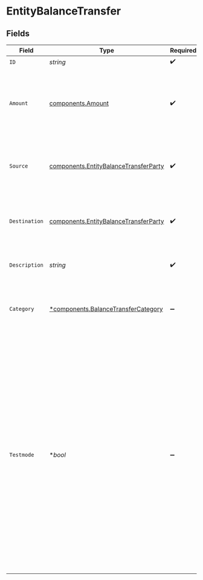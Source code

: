 # EntityBalanceTransfer


## Fields

| Field                                                                                                                                                                                                                                                                                                            | Type                                                                                                                                                                                                                                                                                                             | Required                                                                                                                                                                                                                                                                                                         | Description                                                                                                                                                                                                                                                                                                      | Example                                                                                                                                                                                                                                                                                                          |
| ---------------------------------------------------------------------------------------------------------------------------------------------------------------------------------------------------------------------------------------------------------------------------------------------------------------- | ---------------------------------------------------------------------------------------------------------------------------------------------------------------------------------------------------------------------------------------------------------------------------------------------------------------- | ---------------------------------------------------------------------------------------------------------------------------------------------------------------------------------------------------------------------------------------------------------------------------------------------------------------- | ---------------------------------------------------------------------------------------------------------------------------------------------------------------------------------------------------------------------------------------------------------------------------------------------------------------- | ---------------------------------------------------------------------------------------------------------------------------------------------------------------------------------------------------------------------------------------------------------------------------------------------------------------- |
| `ID`                                                                                                                                                                                                                                                                                                             | *string*                                                                                                                                                                                                                                                                                                         | :heavy_check_mark:                                                                                                                                                                                                                                                                                               | N/A                                                                                                                                                                                                                                                                                                              | cbtr_j8NvRAM2WNZtsykpLEX8J                                                                                                                                                                                                                                                                                       |
| `Amount`                                                                                                                                                                                                                                                                                                         | [components.Amount](../../models/components/amount.md)                                                                                                                                                                                                                                                           | :heavy_check_mark:                                                                                                                                                                                                                                                                                               | In v2 endpoints, monetary amounts are represented as objects with a `currency` and `value` field.                                                                                                                                                                                                                |                                                                                                                                                                                                                                                                                                                  |
| `Source`                                                                                                                                                                                                                                                                                                         | [components.EntityBalanceTransferParty](../../models/components/entitybalancetransferparty.md)                                                                                                                                                                                                                   | :heavy_check_mark:                                                                                                                                                                                                                                                                                               | A party involved in the balance transfer, either the sender or the receiver.                                                                                                                                                                                                                                     |                                                                                                                                                                                                                                                                                                                  |
| `Destination`                                                                                                                                                                                                                                                                                                    | [components.EntityBalanceTransferParty](../../models/components/entitybalancetransferparty.md)                                                                                                                                                                                                                   | :heavy_check_mark:                                                                                                                                                                                                                                                                                               | A party involved in the balance transfer, either the sender or the receiver.                                                                                                                                                                                                                                     |                                                                                                                                                                                                                                                                                                                  |
| `Description`                                                                                                                                                                                                                                                                                                    | *string*                                                                                                                                                                                                                                                                                                         | :heavy_check_mark:                                                                                                                                                                                                                                                                                               | The transfer description for initiating party.                                                                                                                                                                                                                                                                   | Invoice fee                                                                                                                                                                                                                                                                                                      |
| `Category`                                                                                                                                                                                                                                                                                                       | [*components.BalanceTransferCategory](../../models/components/balancetransfercategory.md)                                                                                                                                                                                                                        | :heavy_minus_sign:                                                                                                                                                                                                                                                                                               | The type of the transfer. Different fees may apply to different types of transfers.                                                                                                                                                                                                                              | invoice_collection                                                                                                                                                                                                                                                                                               |
| `Testmode`                                                                                                                                                                                                                                                                                                       | **bool*                                                                                                                                                                                                                                                                                                          | :heavy_minus_sign:                                                                                                                                                                                                                                                                                               | Whether to create the entity in test mode or live mode.<br/><br/>Most API credentials are specifically created for either live mode or test mode, in which case this parameter can be<br/>omitted. For organization-level credentials such as OAuth access tokens, you can enable test mode by setting<br/>`testmode` to `true`. | false                                                                                                                                                                                                                                                                                                            |